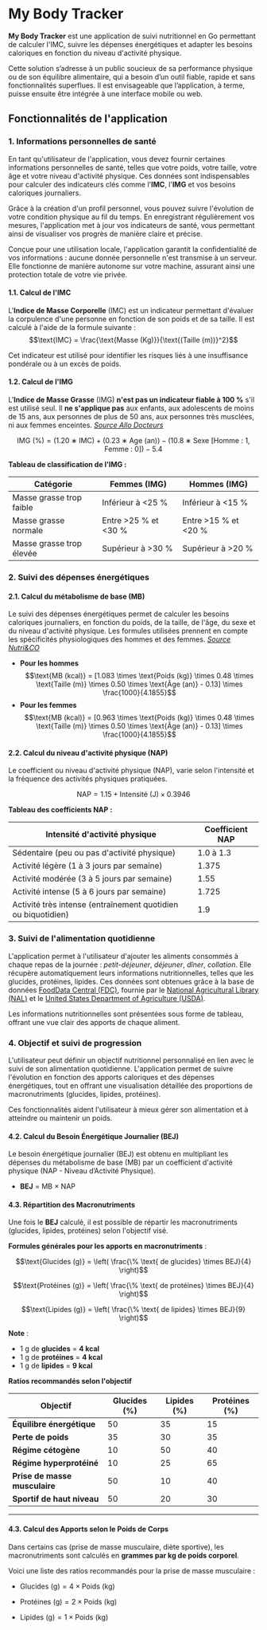 # My Body Tracker
**My Body Tracker** est une application de suivi nutritionnel en Go permettant de calculer l'IMC, suivre les dépenses énergétiques et adapter les besoins caloriques en fonction du niveau d'activité physique.

Cette solution s’adresse à un public soucieux de sa performance physique ou de son équilibre
alimentaire, qui a besoin d’un outil fiable, rapide et sans fonctionnalités superflues. Il est envisageable
que l’application, à terme, puisse ensuite être intégrée à une interface mobile ou web.

## Fonctionnalités de l'application


### 1. Informations personnelles de santé

En tant qu'utilisateur de l'application, vous devez fournir certaines informations personnelles de santé, telles que votre poids, votre taille, votre âge et votre niveau d'activité physique. 
Ces données sont indispensables pour calculer des indicateurs clés comme l'**IMC**, l'**IMG** et vos besoins caloriques journaliers.

Grâce à la création d'un profil personnel, vous pouvez suivre l'évolution de votre condition physique au fil du temps. 
En enregistrant régulièrement vos mesures, l'application met à jour vos indicateurs de santé, vous permettant ainsi de visualiser vos progrès de manière claire et précise.

Conçue pour une utilisation locale, l'application garantit la confidentialité de vos informations : aucune donnée personnelle n'est transmise à un serveur. 
Elle fonctionne de manière autonome sur votre machine, assurant ainsi une protection totale de votre vie privée.


#### 1.1. Calcul de l'IMC
L'**Indice de Masse Corporelle** (IMC) est un indicateur permettant d'évaluer la corpulence d'une personne en fonction de son poids et de sa taille. Il est calculé à l'aide de la formule suivante :
$$\text{IMC} = \frac{\text{Masse (Kg)}}{\text{(Taille (m))}^2}$$

Cet indicateur est utilisé pour identifier les risques liés à une insuffisance pondérale ou à un excès de poids.


#### 1.2. Calcul de l'IMG
L'**Indice de Masse Grasse** (IMG) **n'est pas un indicateur fiable à 100 %** s'il est utilisé seul. Il **ne s'applique pas** aux enfants, aux adolescents de moins de 15 ans, aux personnes de plus de 50 ans, aux personnes très musclées, ni aux femmes enceintes.
[*Source Allo Docteurs*](https://www.allodocteurs.fr/maladies/obesite/indice-de-masse-grasse-img_195.html)

$$\text{IMG (%)} = (1.20∗\text{IMC}) + (0.23∗\text{Age (an)}) − (10.8∗\text{Sexe [Homme : 1, Femme : 0]}) − 5.4$$

**Tableau de classification de l'IMG :**

| **Catégorie**            | **Femmes (IMG)**     | **Hommes (IMG)**     |
|--------------------------|----------------------|----------------------|
| Masse grasse trop faible | Inférieur à <25 %    | Inférieur à <15 %    |
| Masse grasse normale     | Entre >25 % et <30 % | Entre >15 % et <20 % |
| Masse grasse trop élevée | Supérieur à >30 %    | Supérieur à >20 %    |

### 2. Suivi des dépenses énergétiques
#### 2.1. Calcul du métabolisme de base (MB)
Le suivi des dépenses énergétiques permet de calculer les besoins caloriques journaliers, en fonction du poids, de la taille, de l'âge, du sexe et du niveau d'activité physique.
Les formules utilisées prennent en compte les spécificités physiologiques des hommes et des femmes.
[*Source Nutri&CO*](https://nutriandco.com/fr/pages/calcul-apport-calorique-journalier)

- **Pour les hommes** $$\text{MB (kcal)} = [1.083 \times \text{Poids (kg)} \times 0.48 \times \text{Taille (m)} \times 0.50 \times \text{Âge (an)} - 0.13] \times \frac{1000}{4.1855}$$
- **Pour les femmes** $$\text{MB (kcal)} = [0.963 \times \text{Poids (kg)} \times 0.48 \times \text{Taille (m)} \times 0.50 \times \text{Âge (an)} - 0.13] \times \frac{1000}{4.1855}$$
#### 2.2. Calcul du niveau d'activité physique (NAP)
Le coefficient ou niveau d'activité physique (NAP), varie selon l'intensité et la fréquence des activités physiques pratiquées.

$$\text{NAP} = 1.15 + \text{Intensité (J)} \times 0.3946$$

**Tableau des coefficients NAP :**

| Intensité d\'activité physique                                | Coefficient NAP |
|---------------------------------------------------------------|-----------------|
| Sédentaire (peu ou pas d\'activité physique)                  | 1.0 à 1.3       |
| Activité légère (1 à 3 jours par semaine)                     | 1.375           |
| Activité modérée (3 à 5 jours par semaine)                    | 1.55            |
| Activité intense (5 à 6 jours par semaine)                    | 1.725           |
| Activité très intense (entraînement quotidien ou biquotidien) | 1.9             |

### 3. Suivi de l'alimentation quotidienne
L'application permet à l'utilisateur d'ajouter les aliments consommés à chaque repas de la journée : _petit-déjeuner_, _déjeuner_, _dîner_, _collation_. 
Elle récupère automatiquement leurs informations nutritionnelles, telles que les glucides, protéines, lipides.
Ces données sont obtenues grâce à la base de données [FoodData Central (FDC)](https://fdc.nal.usda.gov/), fournie par le [National Agricultural Library (NAL)](https://www.nal.usda.gov/) et le [United States Department of Agriculture (USDA)](https://www.usda.gov/).

Les informations nutritionnelles sont présentées sous forme de tableau, offrant une vue clair des apports de chaque aliment.

### 4. Objectif et suivi de progression
L'utilisateur peut définir un objectif nutritionnel personnalisé en lien avec le suivi de son alimentation quotidienne. L'application permet de suivre l'évolution en fonction des apports caloriques et des dépenses énergétiques, tout en offrant une visualisation détaillée des proportions de macronutriments (glucides, lipides, protéines).

Ces fonctionnalités aident l'utilisateur à mieux gérer son alimentation et à atteindre ou maintenir un poids.

#### 4.2. Calcul du Besoin Énergétique Journalier (BEJ)
Le besoin énergétique journalier (BEJ) est obtenu en multipliant les dépenses du métabolisme de base (MB) par un coefficient d'activité physique (NAP - Niveau d’Activité Physique).

- **BEJ** = MB × NAP

#### 4.3. Répartition des Macronutriments

Une fois le **BEJ** calculé, il est possible de répartir les macronutriments (glucides, lipides, protéines) selon l'objectif visé.


**Formules générales pour les apports en macronutriments** :

$$\text{Glucides (g)} = \left( \frac{\% \text{ de glucides} \times BEJ}{4} \right)$$

$$\text{Protéines (g)} = \left( \frac{\% \text{ de protéines} \times BEJ}{4} \right)$$

$$\text{Lipides (g)} = \left( \frac{\% \text{ de lipides} \times BEJ}{9} \right)$$


**Note** :
- 1 g de **glucides** = **4 kcal**
- 1 g de **protéines** = **4 kcal**
- 1 g de **lipides** = **9 kcal**


**Ratios recommandés selon l'objectif**

| **Objectif**                  | **Glucides (%)** | **Lipides (%)** | **Protéines (%)** |
|-------------------------------|------------------|-----------------|-------------------|
| **Équilibre énergétique**     | 50               | 35              | 15                |
| **Perte de poids**            | 35               | 30              | 35                |
| **Régime cétogène**           | 10               | 50              | 40                |
| **Régime hyperprotéiné**      | 10               | 25              | 65                |
| **Prise de masse musculaire** | 50               | 10              | 40                |
| **Sportif de haut niveau**    | 50               | 20              | 30                |


---


#### 4.3. Calcul des Apports selon le Poids de Corps

Dans certains cas (prise de masse musculaire, diète sportive), les macronutriments sont calculés en **grammes par kg de poids corporel**.


Voici une liste des ratios recommandés pour la prise de masse musculaire :

- $`\text{Glucides (g)} = 4  \times \text{Poids (kg)}`$

- $`\text{Protéines (g)} = 2 \times \text{Poids (kg)}`$

- $`\text{Lipides (g)} = 1 \times \text{Poids (kg)}`$